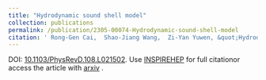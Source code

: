 ```yaml
---
title: "Hydrodynamic sound shell model"
collection: publications
permalink: /publication/2305-00074-Hydrodynamic-sound-shell-model
citation: ' Rong-Gen Cai,  Shao-Jiang Wang,  Zi-Yan Yuwen, &quot;Hydrodynamic sound shell model.&quot; <i>Phys. Rev. D</i> 108 (2023) 2, L021502.  [arXiv:2305.00074]. '
---
```

DOI: [10.1103/PhysRevD.108.L021502](https://doi.org/10.1103/PhysRevD.108.L021502). 
Use [INSPIREHEP](https://inspirehep.net/literature?sort=mostrecent&size=25&page=1&q=Cai%3A2023guc) for full citationor access the article with [arxiv](https://arxiv.org/abs/2305.00074) . 